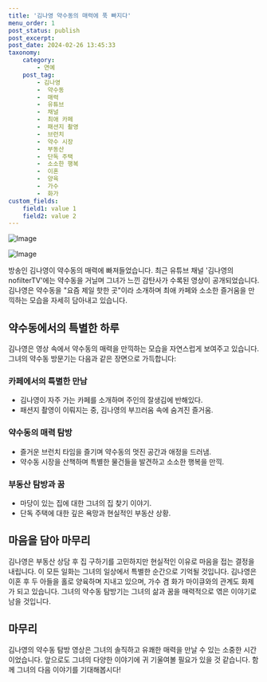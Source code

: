 ```yaml
---
title: '김나영 약수동의 매력에 푹 빠지다'
menu_order: 1
post_status: publish
post_excerpt: 
post_date: 2024-02-26 13:45:33
taxonomy:
    category:
        - 연예
    post_tag:
        - 김나영
        -  약수동
        -  매력
        -  유튜브
        -  채널
        -  최애 카페
        -  패션지 촬영
        -  브런치
        -  약수 시장
        -  부동산
        -  단독 주택
        -  소소한 행복
        -  이혼
        -  양육
        -  가수
        -  화가
custom_fields:
    field1: value 1
    field2: value 2
---
```


![Image](https://ssl.pstatic.net/mimgnews/image/076/2024/02/26/2024022601001741300232321_20240226073404856.jpg?type=w540)

![Image](https://mimgnews.pstatic.net/image/076/2024/02/26/2024022601001741300232322_20240226073404865.jpg?type=w540)

방송인 김나영이 약수동의 매력에 빠져들었습니다. 최근 유튜브 채널 '김나영의 nofilterTV'에는 약수동을 거닐며 그녀가 느낀 감탄사가 수록된 영상이 공개되었습니다. 김나영은 약수동을 "요즘 제일 핫한 곳"이라 소개하며 최애 카페와 소소한 즐거움을 만끽하는 모습을 자세히 담아내고 있습니다.
## 약수동에서의 특별한 하루
김나영은 영상 속에서 약수동의 매력을 만끽하는 모습을 자연스럽게 보여주고 있습니다. 그녀의 약수동 방문기는 다음과 같은 장면으로 가득합니다:
### 카페에서의 특별한 만남
- 김나영이 자주 가는 카페를 소개하며 주인의 잘생김에 반해있다.
- 패션지 촬영이 이뤄지는 중, 김나영의 부끄러움 속에 숨겨진 즐거움.
### 약수동의 매력 탐방
- 즐거운 브런치 타임을 즐기며 약수동의 멋진 공간과 애정을 드러냄.
- 약수동 시장을 산책하며 특별한 물건들을 발견하고 소소한 행복을 만끽.
### 부동산 탐방과 꿈
- 마당이 있는 집에 대한 그녀의 집 찾기 이야기.
- 단독 주택에 대한 깊은 욕망과 현실적인 부동산 상황.
## 마음을 담아 마무리
김나영은 부동산 상담 후 집 구하기를 고민하지만 현실적인 이유로 마음을 접는 결정을 내립니다. 이 모든 일화는 그녀의 일상에서 특별한 순간으로 기억될 것입니다. 
김나영은 이혼 후 두 아들을 홀로 양육하며 지내고 있으며, 가수 겸 화가 마이큐와의 관계도 화제가 되고 있습니다. 그녀의 약수동 탐방기는 그녀의 삶과 꿈을 매력적으로 엮은 이야기로 남을 것입니다.
## 마무리
김나영의 약수동 탐방 영상은 그녀의 솔직하고 유쾌한 매력을 만날 수 있는 소중한 시간이었습니다. 앞으로도 그녀의 다양한 이야기에 귀 기울여볼 필요가 있을 것 같습니다. 함께 그녀의 다음 이야기를 기대해봅시다!
